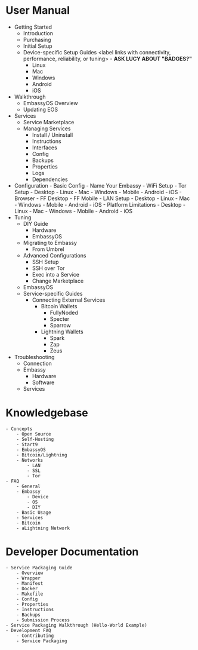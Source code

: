 # User Manual
- Getting Started
    - Introduction
    - Purchasing
    - Initial Setup
    - Device-specific Setup Guides <label links with connectivity, performance, reliability, or tuning> - **ASK LUCY ABOUT "BADGES?"**
        - Linux
        - Mac
        - Windows
        - Android
        - iOS
- Walkthrough
    - EmbassyOS Overview
    - Updating EOS
- Services
    - Service Marketplace <link to marketplace>
    - Managing Services
        - Install / Uninstall
        - Instructions
        - Interfaces
        - Config
        - Backups
        - Properties
        - Logs
        - Dependencies
- Configuration
        - Basic Config
            - Name Your Embassy
            - WiFi Setup
        - Tor Setup
            - Desktop
                - Linux
                - Mac
                - Windows
            - Mobile
                - Android
                - iOS
            - Browser
                - FF Desktop
                - FF Mobile
        - LAN Setup
            - Desktop
                - Linux
                - Mac
                - Windows
            - Mobile
                - Android
                - iOS
        - Platform Limitations
            - Desktop
                - Linux
                - Mac
                - Windows
            - Mobile
                - Android
                - iOS
- Tuning
    - DIY Guide
        - Hardware
        - EmbassyOS
    - Migrating to Embassy
        - From Umbrel
    - Advanced Configurations
        - SSH Setup
        - SSH over Tor
        - Exec into a Service
        - Change Marketplace
    - EmbassyOS
    - Service-specific Guides
        - Connecting External Services
            - Bitcoin Wallets
                - FullyNoded
                - Specter
                - Sparrow
            - Lightning Wallets
                - Spark
                - Zap
                - Zeus
- Troubleshooting
    - Connection
    - Embassy
        - Hardware
        - Software
    - Services

# Knowledgebase
    - Concepts
        - Open Source
        - Self-Hosting
        - Start9
        - EmbassyOS
        - Bitcoin/Lightning
        - Networks
            - LAN
            - SSL
            - Tor
    - FAQ
        - General
        - Embassy
            - Device
            - OS
            - DIY
        - Basic Usage
        - Services
        - Bitcoin
        - aLightning Network

# Developer Documentation
    - Service Packaging Guide
        - Overview
        - Wrapper
        - Manifest
        - Docker
        - Makefile
        - Config
        - Properties
        - Instructions
        - Backups
        - Submission Process
    - Service Packaging Walkthrough (Hello-World Example)
    - Development FAQ
        - Contributing
        - Service Packaging
